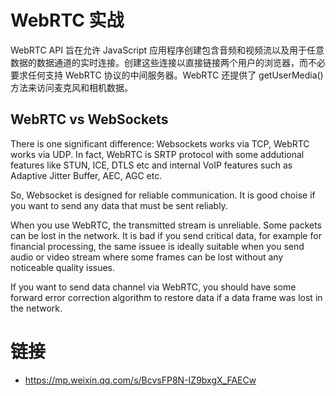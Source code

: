 # WebRTC 实战

WebRTC API 旨在允许 JavaScript 应用程序创建包含音频和视频流以及用于任意数据的数据通道的实时连接。创建这些连接以直接链接两个用户的浏览器，而不必要求任何支持 WebRTC 协议的中间服务器。WebRTC 还提供了 getUserMedia() 方法来访问麦克风和相机数据。

## WebRTC vs WebSockets

There is one significant difference: Websockets works via TCP, WebRTC works via UDP. In fact, WebRTC is SRTP protocol with some addutional features like STUN, ICE, DTLS etc and internal VoIP features such as Adaptive Jitter Buffer, AEC, AGC etc.

So, Websocket is designed for reliable communication. It is good choise if you want to send any data that must be sent reliably.

When you use WebRTC, the transmitted stream is unreliable. Some packets can be lost in the network. It is bad if you send critical data, for example for financial processing, the same issuee is ideally suitable when you send audio or video stream where some frames can be lost without any noticeable quality issues.

If you want to send data channel via WebRTC, you should have some forward error correction algorithm to restore data if a data frame was lost in the network.

# 链接

- https://mp.weixin.qq.com/s/BcvsFP8N-IZ9bxgX_FAECw
